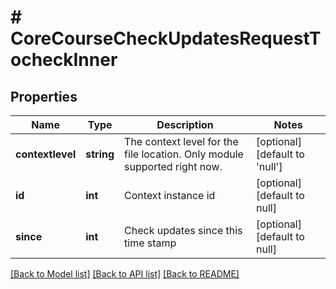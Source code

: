 # # CoreCourseCheckUpdatesRequestTocheckInner

## Properties

Name | Type | Description | Notes
------------ | ------------- | ------------- | -------------
**contextlevel** | **string** | The context level for the file location.                                                                                 Only module supported right now. | [optional] [default to 'null']
**id** | **int** | Context instance id | [optional] [default to null]
**since** | **int** | Check updates since this time stamp | [optional] [default to null]

[[Back to Model list]](../../README.md#models) [[Back to API list]](../../README.md#endpoints) [[Back to README]](../../README.md)
